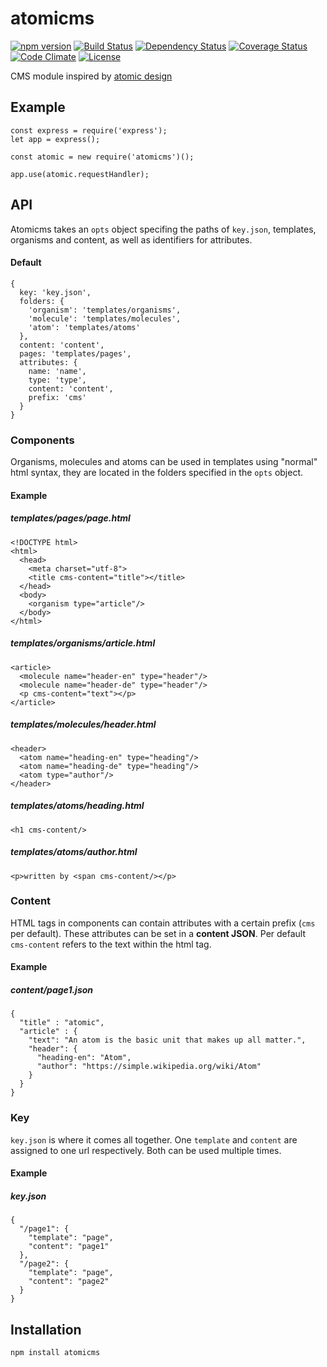 # atomicms
[![npm version](https://badge.fury.io/js/atomicms.svg)](https://badge.fury.io/js/atomicms)
[![Build Status](https://travis-ci.org/MEH-Design/atomicms.svg?branch=master)](https://travis-ci.org/MEH-Design/atomicms)
[![Dependency Status](https://david-dm.org/MEH-Design/atomicms.svg)](https://david-dm.org/MEH-Design/atomicms)
[![Coverage Status](https://coveralls.io/repos/github/MEH-Design/atomicms/badge.svg?branch=master)](https://coveralls.io/github/MEH-Design/atomicms?branch=master)
[![Code Climate](https://codeclimate.com/repos/574aba91f72f49005f005790/badges/268fb0b8734cc5e8c008/gpa.svg)](https://codeclimate.com/repos/574aba91f72f49005f005790)
[![License](http://img.shields.io/:license-mit-green.svg?style=flat)](http://opensource.org/licenses/MIT)

CMS module inspired by [atomic design](http://bradfrost.com/blog/post/atomic-web-design)

## Example
````
const express = require('express');
let app = express();

const atomic = new require('atomicms')();

app.use(atomic.requestHandler);
````

## API
Atomicms takes an `opts` object specifing the paths of `key.json`, templates, organisms and content, as well as identifiers for attributes.

#### Default
````
{
  key: 'key.json',
  folders: {
    'organism': 'templates/organisms',
    'molecule': 'templates/molecules',
    'atom': 'templates/atoms'
  },
  content: 'content',
  pages: 'templates/pages',
  attributes: {
    name: 'name',
    type: 'type',
    content: 'content',
    prefix: 'cms'
  }
}
````

### Components
Organisms, molecules and atoms can be used in templates using "normal" html syntax, they are located in the folders specified in the `opts` object.

#### Example
##### templates/pages/page.html
````
<!DOCTYPE html>
<html>
  <head>
    <meta charset="utf-8">
    <title cms-content="title"></title>
  </head>
  <body>
    <organism type="article"/>
  </body>
</html>
````
##### templates/organisms/article.html
````
<article>
  <molecule name="header-en" type="header"/>
  <molecule name="header-de" type="header"/>
  <p cms-content="text"></p>
</article>
````
##### templates/molecules/header.html
````
<header>
  <atom name="heading-en" type="heading"/>
  <atom name="heading-de" type="heading"/>
  <atom type="author"/>
</header>
````
##### templates/atoms/heading.html
````
<h1 cms-content/>
````
##### templates/atoms/author.html
````
<p>written by <span cms-content/></p>
````

### Content
HTML tags in components can contain attributes with a certain prefix (`cms` per default). These attributes can be set in a **content JSON**. Per default `cms-content` refers to the text within the html tag.
#### Example
##### content/page1.json
````
{
  "title" : "atomic",
  "article" : {
    "text": "An atom is the basic unit that makes up all matter.",
    "header": {
      "heading-en": "Atom",
      "author": "https://simple.wikipedia.org/wiki/Atom"
    }
  }
}
````

### Key
`key.json` is where it comes all together. One `template` and `content` are assigned to one url respectively. Both can be used multiple times.
#### Example
##### key.json
````
{
  "/page1": {
    "template": "page",
    "content": "page1"
  },
  "/page2": {
    "template": "page",
    "content": "page2"
  }
}
````

## Installation
````
npm install atomicms
````
